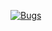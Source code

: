 [![Bugs](https://sonarcloud.io/api/project_badges/measure?project=PhumlaniDev_TechHiveStore&metric=bugs)](https://sonarcloud.io/summary/new_code?id=PhumlaniDev_TechHiveStore)
